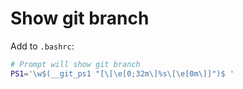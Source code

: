 # Show git branch
Add to `.bashrc`:

  ```bash
  # Prompt will show git branch
  PS1='\w$(__git_ps1 "[\[\e[0;32m\]%s\[\e[0m\]]")$ '
  ```
